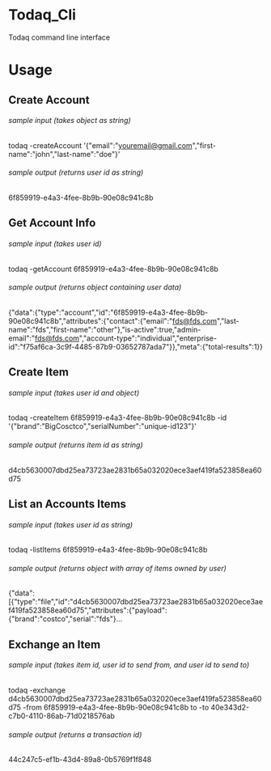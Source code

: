 # Todaq_Cli
Todaq command line interface

# Usage


## Create Account
###### sample input (takes object as string)
  todaq  -createAccount  '{"email":"youremail@gmail.com","first-name":"john","last-name":"doe"}'
###### sample output (returns user id as string)
  6f859919-e4a3-4fee-8b9b-90e08c941c8b
  
## Get Account Info
###### sample input (takes user id)
  todaq  -getAccount  6f859919-e4a3-4fee-8b9b-90e08c941c8b
###### sample output (returns object containing user data)
  {"data":{"type":"account","id":"6f859919-e4a3-4fee-8b9b-90e08c941c8b","attributes":{"contact":{"email":"fds@fds.com","last-     name":"fds","first-name":"other"},"is-active":true,"admin-email":"fds@fds.com","account-type":"individual","enterprise-        id":"f75af6ca-3c9f-4485-87b9-03652787ada7"}},"meta":{"total-results":1}}

## Create Item
###### sample input (takes user id and object)
  todaq  -createItem  6f859919-e4a3-4fee-8b9b-90e08c941c8b  -id  '{"brand":"BigCosctco","serialNumber":"unique-id123"}'
###### sample output (returns item id as string)
  d4cb5630007dbd25ea73723ae2831b65a032020ece3aef419fa523858ea60d75
 
## List an Accounts Items
###### sample input (takes user id as string)
  todaq  -listItems  6f859919-e4a3-4fee-8b9b-90e08c941c8b
###### sample output (returns object with array of items owned by user)
  {"data":[{"type":"file","id":"d4cb5630007dbd25ea73723ae2831b65a032020ece3aef419fa523858ea60d75","attributes":{"payload":   {"brand":"costco","serial":"fds"}...
  
## Exchange an Item
###### sample input (takes item id, user id to send from, and user id to send to)
  todaq  -exchange  d4cb5630007dbd25ea73723ae2831b65a032020ece3aef419fa523858ea60d75  -from  6f859919-e4a3-4fee-8b9b-90e08c941c8b  to  -to  40e343d2-c7b0-4110-86ab-71d0218576ab
###### sample output (returns a transaction id)
  44c247c5-ef1b-43d4-89a8-0b5769f1f848
